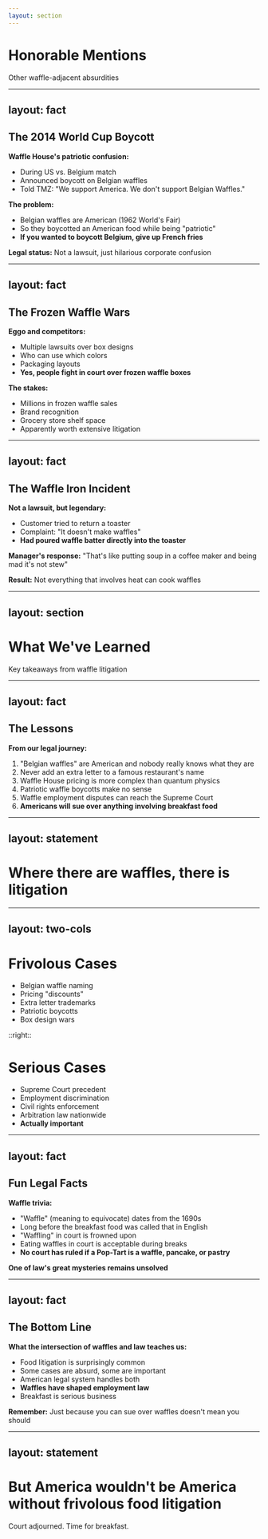 ```yaml
---
layout: section
---
```

# Honorable Mentions
Other waffle-adjacent absurdities

---
layout: fact
---
## The 2014 World Cup Boycott

**Waffle House's patriotic confusion:**
- During US vs. Belgium match
- Announced boycott on Belgian waffles
- Told TMZ: "We support America. We don't support Belgian Waffles."

**The problem:**
- Belgian waffles are American (1962 World's Fair)
- So they boycotted an American food while being "patriotic"
- **If you wanted to boycott Belgium, give up French fries**

**Legal status:** Not a lawsuit, just hilarious corporate confusion

---
layout: fact
---
## The Frozen Waffle Wars

**Eggo and competitors:**
- Multiple lawsuits over box designs
- Who can use which colors
- Packaging layouts
- **Yes, people fight in court over frozen waffle boxes**

**The stakes:**
- Millions in frozen waffle sales
- Brand recognition
- Grocery store shelf space
- Apparently worth extensive litigation

---
layout: fact
---
## The Waffle Iron Incident

**Not a lawsuit, but legendary:**
- Customer tried to return a toaster
- Complaint: "It doesn't make waffles"
- **Had poured waffle batter directly into the toaster**

**Manager's response:**
"That's like putting soup in a coffee maker and being mad it's not stew"

**Result:** Not everything that involves heat can cook waffles

---
layout: section
---
# What We've Learned
Key takeaways from waffle litigation

---
layout: fact
---
## The Lessons

**From our legal journey:**

1. "Belgian waffles" are American and nobody really knows what they are
2. Never add an extra letter to a famous restaurant's name
3. Waffle House pricing is more complex than quantum physics
4. Patriotic waffle boycotts make no sense
5. Waffle employment disputes can reach the Supreme Court
6. **Americans will sue over anything involving breakfast food**

---
layout: statement
---
# Where there are waffles, there is litigation

---
layout: two-cols
---

# Frivolous Cases

- Belgian waffle naming
- Pricing "discounts"
- Extra letter trademarks
- Patriotic boycotts
- Box design wars

::right::

# Serious Cases

- Supreme Court precedent
- Employment discrimination
- Civil rights enforcement
- Arbitration law nationwide
- **Actually important**

---
layout: fact
---
## Fun Legal Facts

**Waffle trivia:**
- "Waffle" (meaning to equivocate) dates from the 1690s
- Long before the breakfast food was called that in English
- "Waffling" in court is frowned upon
- Eating waffles in court is acceptable during breaks
- **No court has ruled if a Pop-Tart is a waffle, pancake, or pastry**

**One of law's great mysteries remains unsolved**

---
layout: fact
---
## The Bottom Line

**What the intersection of waffles and law teaches us:**
- Food litigation is surprisingly common
- Some cases are absurd, some are important
- American legal system handles both
- **Waffles have shaped employment law**
- Breakfast is serious business

**Remember:** Just because you can sue over waffles doesn't mean you should

---
layout: statement
---
# But America wouldn't be America without frivolous food litigation

Court adjourned. Time for breakfast.
